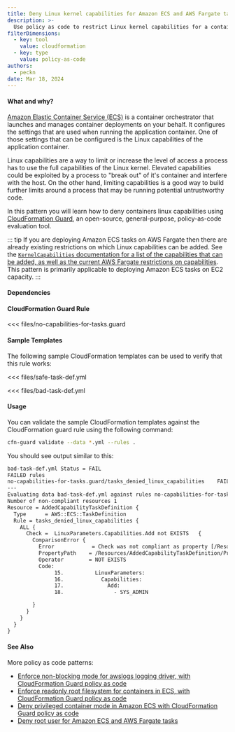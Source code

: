 ```yaml
---
title: Deny Linux kernel capabilities for Amazon ECS and AWS Fargate tasks
description: >-
  Use policy as code to restrict Linux kernel capabilities for a container task
filterDimensions:
  - key: tool
    value: cloudformation
  - key: type
    value: policy-as-code
authors:
  - peckn
date: Mar 18, 2024
---
```


#### What and why?

[Amazon Elastic Container Service (ECS)](https://aws.amazon.com/ecs/) is a container orchestrator that launches and manages container deployments on your behalf. It configures the settings that are used when running the application container. One of those settings that can be configured is the Linux capabilities of the application container.

Linux capabilities are a way to limit or increase the level of access a process
has to use the full capabilities of the Linux kernel. Elevated capabilities could
be exploited by a process to "break out" of it's container and interfere with the host. On the other hand, limiting capabilities is a good way to build further
limits around a process that may be running potential untrustworthy code.

In this pattern you will learn how to deny containers linux capabilities using [CloudFormation Guard](https://docs.aws.amazon.com/cfn-guard/latest/ug/what-is-guard.html), an open-source, general-purpose, policy-as-code evaluation tool.

::: tip
If you are deploying Amazon ECS tasks on AWS Fargate then there are already existing restrictions on which
Linux capabilities can be added. See the [`KernelCapabilities` documentation for a list of the capabilities that can be added, as well as the current AWS Fargate restrictions on capabilities](https://docs.aws.amazon.com/AmazonECS/latest/APIReference/API_KernelCapabilities.html). This pattern is primarily applicable to deploying Amazon ECS tasks on EC2 capacity.
:::

#### Dependencies

<!--@include: @/parts/cloudformation-guard.md-->

#### CloudFormation Guard Rule

<<< files/no-capabilities-for-tasks.guard

#### Sample Templates

The following sample CloudFormation templates can be used to verify that this rule works:

<tabs>

<tab label="Good ECS tasks">

<<< files/safe-task-def.yml

</tab>
<tab label="Bad ECS tasks">

<<< files/bad-task-def.yml

</tab>

</tabs>

#### Usage


You can validate the sample CloudFormation templates against the CloudFormation guard rule using the following command:

```sh
cfn-guard validate --data *.yml --rules .
```

You should see output similar to this:

```txt
bad-task-def.yml Status = FAIL
FAILED rules
no-capabilities-for-tasks.guard/tasks_denied_linux_capabilities    FAIL
---
Evaluating data bad-task-def.yml against rules no-capabilities-for-tasks.guard
Number of non-compliant resources 1
Resource = AddedCapabilityTaskDefinition {
  Type      = AWS::ECS::TaskDefinition
  Rule = tasks_denied_linux_capabilities {
    ALL {
      Check =  LinuxParameters.Capabilities.Add not EXISTS   {
        ComparisonError {
          Error            = Check was not compliant as property [/Resources/AddedCapabilityTaskDefinition/Properties/ContainerDefinitions/0/LinuxParameters/Capabilities/Add[L:17,C:16]] existed.
          PropertyPath    = /Resources/AddedCapabilityTaskDefinition/Properties/ContainerDefinitions/0/LinuxParameters/Capabilities/Add[L:17,C:16]
          Operator        = NOT EXISTS
          Code:
               15.          LinuxParameters:
               16.            Capabilities:
               17.              Add:
               18.                - SYS_ADMIN

        }
      }
    }
  }
}
```

#### See Also

More policy as code patterns:

- [Enforce non-blocking mode for awslogs logging driver, with CloudFormation Guard policy as code](nonblocking-awslogs-policy-as-code)
- [Enforce readonly root filesystem for containers in ECS, with CloudFormation Guard policy as code](enforce-read-only-root-filesystem-ecs-policy-as-code)
- [Deny privileged container mode in Amazon ECS with CloudFormation Guard policy as code](deny-privileged-container-ecs-policy-as-code)
- [Deny root user for Amazon ECS and AWS Fargate tasks](deny-root-user-ecs-fargate-task)